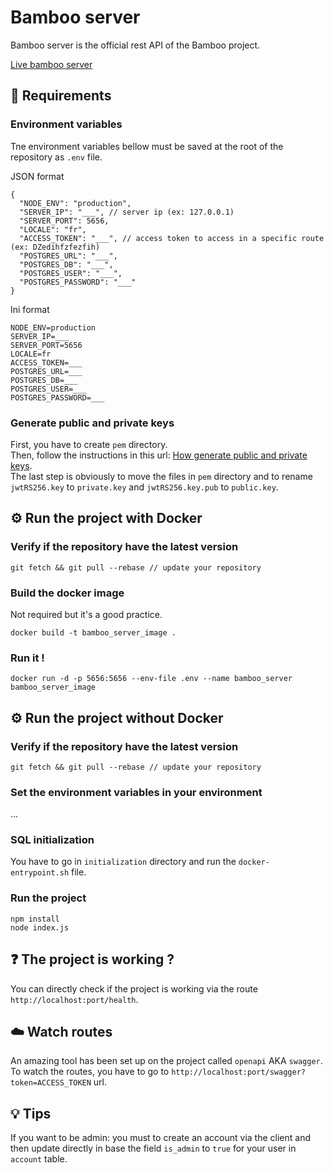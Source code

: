 # Bamboo server

Bamboo server is the official rest API of the Bamboo project.   

[Live bamboo server](http://164.132.106.118:5656/)  

## 📝 Requirements

### Environment variables

Tne environment variables bellow must be saved at the root of the repository as `.env` file.  

JSON format
```
{
  "NODE_ENV": "production",
  "SERVER_IP": "___", // server ip (ex: 127.0.0.1)
  "SERVER_PORT": 5656,
  "LOCALE": "fr",
  "ACCESS_TOKEN": "___", // access token to access in a specific route (ex: DZedihfzfezfih)
  "POSTGRES_URL": "___",
  "POSTGRES_DB": "___",
  "POSTGRES_USER": "___",
  "POSTGRES_PASSWORD": "___"
}

```

Ini format
```
NODE_ENV=production
SERVER_IP=___
SERVER_PORT=5656
LOCALE=fr
ACCESS_TOKEN=___
POSTGRES_URL=___
POSTGRES_DB=___
POSTGRES_USER=___
POSTGRES_PASSWORD=___
```

### Generate public and private keys

First, you have to create `pem` directory.  
Then, follow the instructions in this url: [How generate public and private keys](https://gist.github.com/ygotthilf/baa58da5c3dd1f69fae9).  
The last step is obviously to move the files in `pem` directory and to rename `jwtRS256.key` to `private.key` and `jwtRS256.key.pub` to `public.key`.   

## ⚙️ Run the project with Docker

### Verify if the repository have the latest version

```
git fetch && git pull --rebase // update your repository
```

### Build the docker image

Not required but it's a good practice.  

```
docker build -t bamboo_server_image .
```

### Run it !

```
docker run -d -p 5656:5656 --env-file .env --name bamboo_server bamboo_server_image
```

## ⚙️ Run the project without Docker

### Verify if the repository have the latest version
```
git fetch && git pull --rebase // update your repository
```

### Set the environment variables in your environment

...

### SQL initialization

You have to go in `initialization` directory and run the `docker-entrypoint.sh` file. 

### Run the project

```
npm install
node index.js
```

## ❓️ The project is working ?

You can directly check if the project is working via the route `http://localhost:port/health`.   

## ☁️ Watch routes

An amazing tool has been set up on the project called `openapi` AKA `swagger`.   
To watch the routes, you have to go to `http://localhost:port/swagger?token=ACCESS_TOKEN` url.   

## 💡 Tips

If you want to be admin: you must to create an account via the client and then update directly in base the field `is_admin` to `true` for your user in `account` table.  
